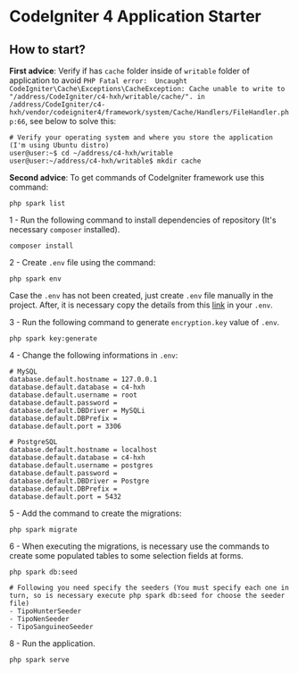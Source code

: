 # CodeIgniter 4 Application Starter

## How to start?

**First advice**: Verify if has `cache` folder inside of `writable` folder of application to avoid `PHP Fatal error:  Uncaught CodeIgniter\Cache\Exceptions\CacheException: Cache unable to write to "/address/CodeIgniter/c4-hxh/writable/cache/". in /address/CodeIgniter/c4-hxh/vendor/codeigniter4/framework/system/Cache/Handlers/FileHandler.php:66`, see below to solve this:
```
# Verify your operating system and where you store the application (I'm using Ubuntu distro)
user@user:~$ cd ~/address/c4-hxh/writable
user@user:~/address/c4-hxh/writable$ mkdir cache
```

**Second advice**: To get commands of CodeIgniter framework use this command:
```
php spark list
```

1 - Run the following command to install dependencies of repository (It's necessary `composer` installed).
```
composer install 
```

2 - Create `.env` file using the command:
```
php spark env 
```

Case the `.env` has not been created, just create `.env` file manually in the project. After, it is necessary copy the details from this [link](https://github.com/codeigniter4/CodeIgniter4/blob/develop/env) in your `.env`.

3 - Run the following command to generate `encryption.key` value of `.env`.
```
php spark key:generate
```

4 - Change the following informations in `.env`:
```
# MySQL
database.default.hostname = 127.0.0.1
database.default.database = c4-hxh
database.default.username = root
database.default.password = 
database.default.DBDriver = MySQLi
database.default.DBPrefix =
database.default.port = 3306

# PostgreSQL
database.default.hostname = localhost
database.default.database = c4-hxh
database.default.username = postgres
database.default.password = 
database.default.DBDriver = Postgre
database.default.DBPrefix =
database.default.port = 5432
```

5 - Add the command to create the migrations:
```
php spark migrate
```

6 - When executing the migrations, is necessary use the commands to create some populated tables to some selection fields at forms.
```
php spark db:seed

# Following you need specify the seeders (You must specify each one in turn, so is necessary execute php spark db:seed for choose the seeder file)
- TipoHunterSeeder
- TipoNenSeeder
- TipoSanguineoSeeder
```

8 - Run the application.
```
php spark serve
```